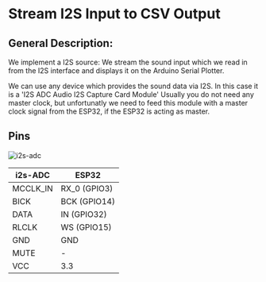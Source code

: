 
# Stream I2S Input to CSV Output

## General Description:

We implement a I2S source: We stream the sound input which we read in from the I2S interface and displays it on the Arduino Serial Plotter. 

We can use any device which provides the sound data via I2S. In this case it is a 'I2S ADC Audio I2S Capture Card Module'
Usually you do not need any master clock, but unfortunatly we need to feed this module with a master clock signal from the ESP32, if
the ESP32 is acting as master.

## Pins

![i2s-adc](https://pschatzmann.github.io/arduino-audio-tools/resources/I2S-ADC.jpg)


| i2s-ADC  |  ESP32
| ---------| ---------------
| MCCLK_IN |  RX_0 (GPIO3)
| BICK     |  BCK (GPIO14)
| DATA     |  IN (GPIO32)
| RLCLK    |  WS (GPIO15)
| GND      |  GND
| MUTE     |  -
| VCC      |  3.3

